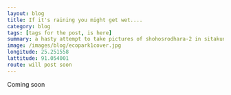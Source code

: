 ```yaml
---
layout: blog
title: If it's raining you might get wet....
category: blog
tags: [tags for the post, is here]  
summary: a hasty attempt to take pictures of shohosrodhara-2 in sitakunda eco park . 
image: /images/blog/ecopark1cover.jpg
longitude: 25.251558
lattitude: 91.054001
route: will post soon
---
```



Coming soon
